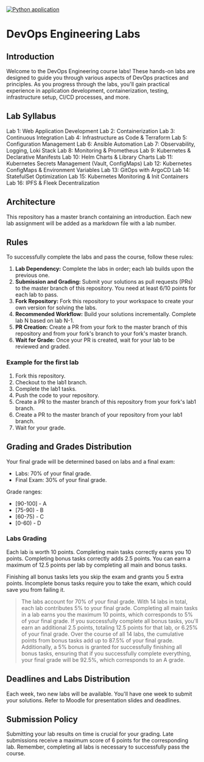[![Python application](https://github.com/favelanky/S25-core-course-labs/actions/workflows/python-app.yml/badge.svg?branch=lab3)](https://github.com/favelanky/S25-core-course-labs/actions/workflows/python-app.yml)

# DevOps Engineering Labs

## Introduction

Welcome to the DevOps Engineering course labs! These hands-on labs are designed to guide you through various aspects of DevOps practices and principles. As you progress through the labs, you'll gain practical experience in application development, containerization, testing, infrastructure setup, CI/CD processes, and more.

## Lab Syllabus

Lab 1: Web Application Development
Lab 2: Containerization
Lab 3: Continuous Integration
Lab 4: Infrastructure as Code & Terraform
Lab 5: Configuration Management
Lab 6: Ansible Automation
Lab 7: Observability, Logging, Loki Stack
Lab 8: Monitoring & Prometheus
Lab 9: Kubernetes & Declarative Manifests
Lab 10: Helm Charts & Library Charts
Lab 11: Kubernetes Secrets Management (Vault, ConfigMaps)
Lab 12: Kubernetes ConfigMaps & Environment Variables
Lab 13: GitOps with ArgoCD
Lab 14: StatefulSet Optimization
Lab 15: Kubernetes Monitoring & Init Containers
Lab 16: IPFS & Fleek Decentralization

## Architecture

This repository has a master branch containing an introduction. Each new lab assignment will be added as a markdown file with a lab number.

## Rules

To successfully complete the labs and pass the course, follow these rules:

1. **Lab Dependency:** Complete the labs in order; each lab builds upon the previous one.
2. **Submission and Grading:** Submit your solutions as pull requests (PRs) to the master branch of this repository. You need at least 6/10 points for each lab to pass.
3. **Fork Repository:** Fork this repository to your workspace to create your own version for solving the labs.
4. **Recommended Workflow:** Build your solutions incrementally. Complete lab N based on lab N-1.
5. **PR Creation:** Create a PR from your fork to the master branch of this repository and from your fork's branch to your fork's master branch.
6. **Wait for Grade:** Once your PR is created, wait for your lab to be reviewed and graded.

### Example for the first lab

1. Fork this repository.
2. Checkout to the lab1 branch.
3. Complete the lab1 tasks.
4. Push the code to your repository.
5. Create a PR to the master branch of this repository from your fork's lab1 branch.
6. Create a PR to the master branch of your repository from your lab1 branch.
7. Wait for your grade.

## Grading and Grades Distribution

Your final grade will be determined based on labs and a final exam:

- Labs: 70% of your final grade.
- Final Exam: 30% of your final grade.

Grade ranges:

- [90-100] - A
- [75-90) - B
- [60-75) - C
- [0-60) - D

### Labs Grading

Each lab is worth 10 points. Completing main tasks correctly earns you 10 points. Completing bonus tasks correctly adds 2.5 points. You can earn a maximum of 12.5 points per lab by completing all main and bonus tasks.

Finishing all bonus tasks lets you skip the exam and grants you 5 extra points. Incomplete bonus tasks require you to take the exam, which could save you from failing it.

>The labs account for 70% of your final grade. With 14 labs in total, each lab contributes 5% to your final grade. Completing all main tasks in a lab earns you the maximum 10 points, which corresponds to 5% of your final grade.
>If you successfully complete all bonus tasks, you'll earn an additional 2.5 points, totaling 12.5 points for that lab, or 6.25% of your final grade. Over the course of all 14 labs, the cumulative points from bonus tasks add up to 87.5% of your final grade.
>Additionally, a 5% bonus is granted for successfully finishing all bonus tasks, ensuring that if you successfully complete everything, your final grade will be 92.5%, which corresponds to an A grade.

## Deadlines and Labs Distribution

Each week, two new labs will be available. You'll have one week to submit your solutions. Refer to Moodle for presentation slides and deadlines.

## Submission Policy

Submitting your lab results on time is crucial for your grading. Late submissions receive a maximum score of 6 points for the corresponding lab. Remember, completing all labs is necessary to successfully pass the course.

